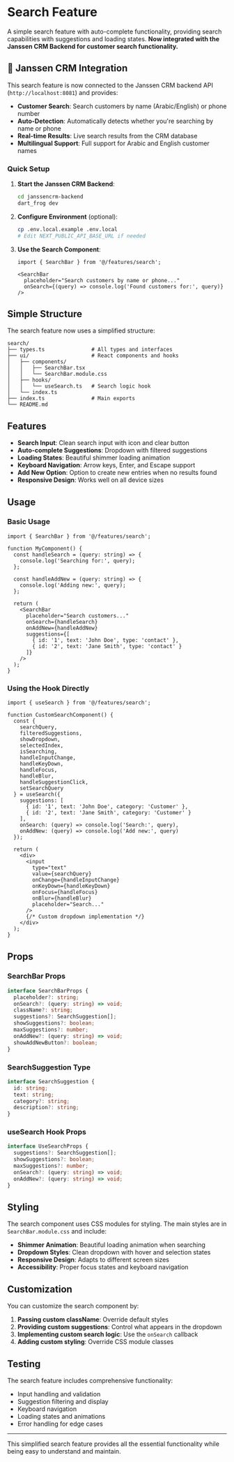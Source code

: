 # Search Feature

A simple search feature with auto-complete functionality, providing search capabilities with suggestions and loading states. **Now integrated with the Janssen CRM Backend for customer search functionality.**

## 🔗 Janssen CRM Integration

This search feature is now connected to the Janssen CRM backend API (`http://localhost:8081`) and provides:

- **Customer Search**: Search customers by name (Arabic/English) or phone number
- **Auto-Detection**: Automatically detects whether you're searching by name or phone
- **Real-time Results**: Live search results from the CRM database
- **Multilingual Support**: Full support for Arabic and English customer names

### Quick Setup

1. **Start the Janssen CRM Backend**:
   ```bash
   cd janssencrm-backend
   dart_frog dev
   ```

2. **Configure Environment** (optional):
   ```bash
   cp .env.local.example .env.local
   # Edit NEXT_PUBLIC_API_BASE_URL if needed
   ```

3. **Use the Search Component**:
   ```tsx
   import { SearchBar } from '@/features/search';
   
   <SearchBar
     placeholder="Search customers by name or phone..."
     onSearch={(query) => console.log('Found customers for:', query)}
   />
   ```

## Simple Structure

The search feature now uses a simplified structure:

```
search/
├── types.ts               # All types and interfaces
├── ui/                    # React components and hooks
│   ├── components/
│   │   ├── SearchBar.tsx
│   │   └── SearchBar.module.css
│   ├── hooks/
│   │   └── useSearch.ts   # Search logic hook
│   └── index.ts
├── index.ts               # Main exports
└── README.md
```

## Features

- **Search Input**: Clean search input with icon and clear button
- **Auto-complete Suggestions**: Dropdown with filtered suggestions
- **Loading States**: Beautiful shimmer loading animation
- **Keyboard Navigation**: Arrow keys, Enter, and Escape support
- **Add New Option**: Option to create new entries when no results found
- **Responsive Design**: Works well on all device sizes

## Usage

### Basic Usage

```tsx
import { SearchBar } from '@/features/search';

function MyComponent() {
  const handleSearch = (query: string) => {
    console.log('Searching for:', query);
  };

  const handleAddNew = (query: string) => {
    console.log('Adding new:', query);
  };

  return (
    <SearchBar
      placeholder="Search customers..."
      onSearch={handleSearch}
      onAddNew={handleAddNew}
      suggestions={[
        { id: '1', text: 'John Doe', type: 'contact' },
        { id: '2', text: 'Jane Smith', type: 'contact' }
      ]}
    />
  );
}
```

### Using the Hook Directly

```tsx
import { useSearch } from '@/features/search';

function CustomSearchComponent() {
  const {
    searchQuery,
    filteredSuggestions,
    showDropdown,
    selectedIndex,
    isSearching,
    handleInputChange,
    handleKeyDown,
    handleFocus,
    handleBlur,
    handleSuggestionClick,
    setSearchQuery
  } = useSearch({
    suggestions: [
      { id: '1', text: 'John Doe', category: 'Customer' },
      { id: '2', text: 'Jane Smith', category: 'Customer' }
    ],
    onSearch: (query) => console.log('Search:', query),
    onAddNew: (query) => console.log('Add new:', query)
  });

  return (
    <div>
      <input
        type="text"
        value={searchQuery}
        onChange={handleInputChange}
        onKeyDown={handleKeyDown}
        onFocus={handleFocus}
        onBlur={handleBlur}
        placeholder="Search..."
      />
      {/* Custom dropdown implementation */}
    </div>
  );
}
```

## Props

### SearchBar Props

```typescript
interface SearchBarProps {
  placeholder?: string;
  onSearch?: (query: string) => void;
  className?: string;
  suggestions?: SearchSuggestion[];
  showSuggestions?: boolean;
  maxSuggestions?: number;
  onAddNew?: (query: string) => void;
  showAddNewButton?: boolean;
}
```

### SearchSuggestion Type

```typescript
interface SearchSuggestion {
  id: string;
  text: string;
  category?: string;
  description?: string;
}
```

### useSearch Hook Props

```typescript
interface UseSearchProps {
  suggestions?: SearchSuggestion[];
  showSuggestions?: boolean;
  maxSuggestions?: number;
  onSearch?: (query: string) => void;
  onAddNew?: (query: string) => void;
}
```

## Styling

The search component uses CSS modules for styling. The main styles are in `SearchBar.module.css` and include:

- **Shimmer Animation**: Beautiful loading animation when searching
- **Dropdown Styles**: Clean dropdown with hover and selection states
- **Responsive Design**: Adapts to different screen sizes
- **Accessibility**: Proper focus states and keyboard navigation

## Customization

You can customize the search component by:

1. **Passing custom className**: Override default styles
2. **Providing custom suggestions**: Control what appears in the dropdown
3. **Implementing custom search logic**: Use the `onSearch` callback
4. **Adding custom styling**: Override CSS module classes

## Testing

The search feature includes comprehensive functionality:

- Input handling and validation
- Suggestion filtering and display
- Keyboard navigation
- Loading states and animations
- Error handling for edge cases

---

This simplified search feature provides all the essential functionality while being easy to understand and maintain.